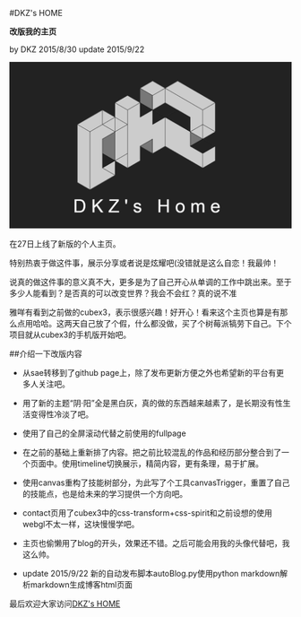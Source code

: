#DKZ's HOME

**改版我的主页**

by DKZ 2015/8/30 update 2015/9/22

![dkzhome](blogImg/dkzhome.png)

在27日上线了新版的个人主页。

特别热衷于做这件事，展示分享或者说是炫耀吧(没错就是这么自恋！我最帅！

说真的做这件事的意义真不大，更多是为了自己开心从单调的工作中跳出来。至于多少人能看到？是否真的可以改变世界？我会不会红？真的说不准

雅咩有看到之前做的cubex3，表示很感兴趣！好开心！看来这个主页也算是有那么点用哈哈。这两天自己放了个假，什么都没做，买了个树莓派犒劳下自己。下个项目就从cubex3的手机版开始吧。

##介绍一下改版内容

* 从sae转移到了github page上，除了发布更新方便之外也希望新的平台有更多人关注吧。

* 用了新的主题“阴·阳”全是黑白灰，真的做的东西越来越素了，是长期没有性生活变得性冷淡了吧。

* 使用了自己的全屏滚动代替之前使用的fullpage

* 在之前的基础上重新排了内容。把之前比较混乱的作品和经历部分整合到了一个页面中。使用timeline切换展示，精简内容，更有条理，易于扩展。

* 使用canvas重构了技能树部分，为此写了个工具canvasTrigger，重置了自己的技能点，也是给未来的学习提供一个方向吧。

* contact页用了cubex3中的css-transform+css-spirit和之前设想的使用webgl不太一样，这块慢慢学吧。

* 主页也偷懒用了blog的开头，效果还不错。之后可能会用我的头像代替吧，我这么帅。

* update 2015/9/22 新的自动发布脚本autoBlog.py使用python markdown解析markdown生成博客html页面

最后欢迎大家访问[DKZ's HOME](http://davidkingzyb.github.io)
